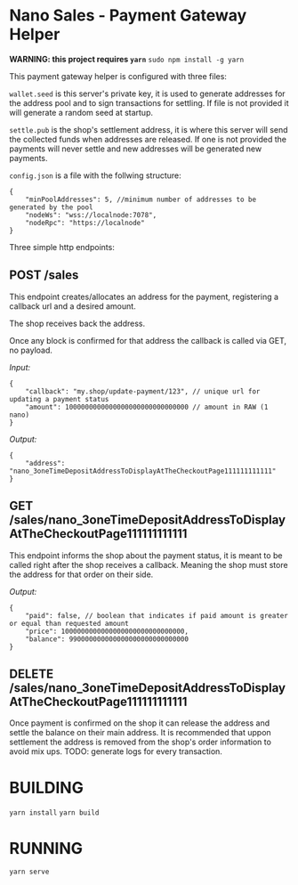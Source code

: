Nano Sales - Payment Gateway Helper
===================================

**WARNING: this project requires `yarn`**
`sudo npm install -g yarn`

This payment gateway helper is configured with three files:

`wallet.seed` is this server's private key, it is used to generate addresses for the address pool and to sign transactions for settling. If file is not provided it will generate a random seed at startup.

`settle.pub` is the shop's settlement address, it is where this server will send the collected funds when addresses are released. If one is not provided the payments will never settle and new addresses will be generated new payments.

`config.json` is a file with the follwing structure:

```
{
    "minPoolAddresses": 5, //minimum number of addresses to be generated by the pool
    "nodeWs": "wss://localnode:7078",
    "nodeRpc": "https://localnode"
}
```

Three simple http endpoints:

## POST /sales

This endpoint creates/allocates an address for the payment, registering a callback url and a desired amount.

The shop receives back the address.

Once any block is confirmed for that address the callback is called via GET, no payload.

*Input:*

```
{
    "callback": "my.shop/update-payment/123", // unique url for updating a payment status
    "amount": 1000000000000000000000000000000 // amount in RAW (1 nano)
}
```

*Output:*

```
{
    "address": "nano_3oneTimeDepositAddressToDisplayAtTheCheckoutPage111111111111"
}
```

## GET /sales/nano_3oneTimeDepositAddressToDisplayAtTheCheckoutPage111111111111

This endpoint informs the shop about the payment status, it is meant to be called right after the shop receives a callback. Meaning the shop must store the address for that order on their side.

*Output:*

```
{
    "paid": false, // boolean that indicates if paid amount is greater or equal than requested amount
    "price": 1000000000000000000000000000000,
    "balance": 990000000000000000000000000000
}
```

## DELETE /sales/nano_3oneTimeDepositAddressToDisplayAtTheCheckoutPage111111111111

Once payment is confirmed on the shop it can release the address and settle the balance on their main address.
It is recommended that uppon settlement the address is removed from the shop's order information to avoid mix ups.
TODO: generate logs for every transaction.

# BUILDING

`yarn install`
`yarn build`

# RUNNING

`yarn serve`
